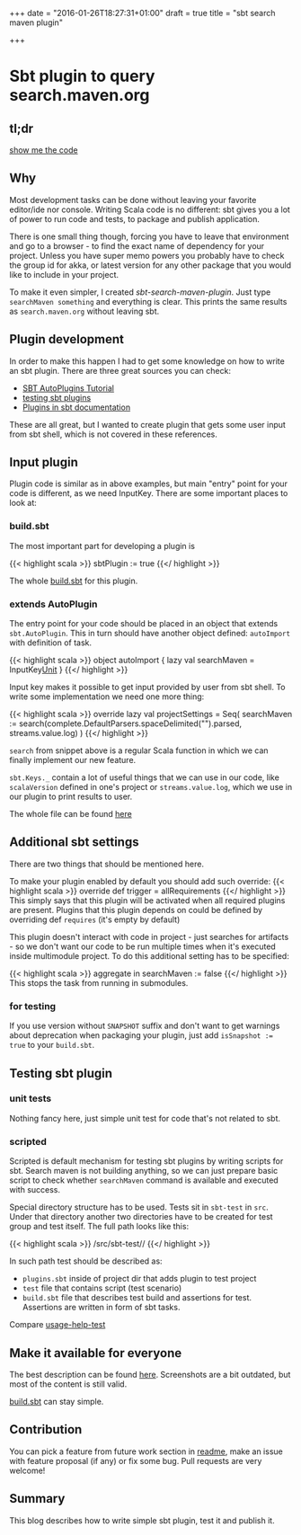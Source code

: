 +++
date = "2016-01-26T18:27:31+01:00"
draft = true
title = "sbt search maven plugin"

+++

# Sbt plugin to query search.maven.org

## tl;dr

[show me the code](https://github.com/blstream/sbt-search-maven-plugin)

## Why

Most development tasks can be done without leaving your favorite editor/ide nor console.
Writing Scala code is no different: sbt gives you a lot of power to run code and tests, to package and publish application.

There is one small thing though, forcing you have to leave that environment and go to a browser - to find the exact name of dependency for your project.
Unless you have super memo powers you probably have to check the group id for akka, or latest version for any other package that you would like to include in your project.

To make it even simpler, I created *sbt-search-maven-plugin*. Just type `searchMaven something` and everything is clear. This prints the same results as `search.maven.org` without leaving sbt.

## Plugin development

In order to make this happen I had to get some knowledge on how to write an sbt plugin. There are three great sources you can check:

* [SBT AutoPlugins Tutorial](http://mukis.de/pages/sbt-autoplugins-tutorial/)
* [testing sbt plugins](http://eed3si9n.com/testing-sbt-plugins)
* [Plugins in sbt documentation](http://www.scala-sbt.org/0.13/docs/Plugins.html)

These are all great, but I wanted to create plugin that gets some user input from sbt shell, which is not covered in these references.

## Input plugin

Plugin code is similar as in above examples, but main "entry" point for your code is different, as we need InputKey.
There are some important places to look at:

### build.sbt

The most important part for developing a plugin is

{{< highlight scala >}}
sbtPlugin := true
{{</ highlight >}}

The whole [build.sbt](https://github.com/blstream/sbt-search-maven-plugin/blob/master/build.sbt) for this plugin.

### extends AutoPlugin

The entry point for your code should be placed in an object that extends `sbt.AutoPlugin`. This in turn should have another object defined: `autoImport` with definition of task.

{{< highlight scala >}}
object autoImport {
  lazy val searchMaven = InputKey[Unit]("searchMaven", "Search maven")
}
{{</ highlight >}}

Input key makes it possible to get input provided by user from sbt shell. To write some implementation we need one more thing:

{{< highlight scala >}}
override lazy val projectSettings = Seq(
  searchMaven := search(complete.DefaultParsers.spaceDelimited("<arg>").parsed, streams.value.log)
)
{{</ highlight >}}

`search` from snippet above is a regular Scala function in which we can finally implement our new feature.

`sbt.Keys._` contain a lot of useful things that we can use in our code, like `scalaVersion` defined in one's project or `streams.value.log`, which we use in our plugin to print results to user.

The whole file can be found [here](https://github.com/blstream/sbt-search-maven-plugin/blob/master/src/main/scala/com/blstream/sbtsearchmavenplugin/SbtSearchMavenPlugin.scala)

## Additional sbt settings

There are two things that should be mentioned here.

To make your plugin enabled by default you should add such override:
{{< highlight scala >}}
override def trigger = allRequirements
{{</ highlight >}}
This simply says that this plugin will be activated when all required plugins are present. Plugins that this plugin depends on could be defined by overriding def `requires` (it's empty by default)

This plugin doesn't interact with code in project - just searches for artifacts - so we don't want our code to be run multiple times when it's executed inside multimodule project.
To do this additional setting has to be specified:

{{< highlight scala >}}
aggregate in searchMaven := false
{{</ highlight >}}
This stops the task from running in submodules.

### for testing

If you use version without `SNAPSHOT` suffix and don't want to get warnings about deprecation when packaging your plugin, just add  `isSnapshot := true`  to your `build.sbt`.

## Testing sbt plugin

### unit tests

Nothing fancy here, just simple unit test for code that's not related to sbt.

### scripted

Scripted is default mechanism for testing sbt plugins by writing scripts for sbt. Search maven is not building anything,
so we can just prepare basic script to check whether `searchMaven` command is available and executed with success.

Special directory structure has to be used. Tests sit in `sbt-test` in `src`. Under that directory another two directories have to be created for test group and test itself. The full path looks like this:

{{< highlight scala >}}
<projectHome>/src/sbt-test/<testGroup>/<testName>
{{</ highlight >}}

In such path test should be described as:

* `plugins.sbt` inside of project dir that adds plugin to test project
* `test` file that contains script (test scenario)
* `build.sbt` file that describes test build and assertions for test. Assertions are written in form of sbt tasks.

Compare [usage-help-test](https://github.com/blstream/sbt-search-maven-plugin/tree/master/src/sbt-test/test-group/usage-help-test)

## Make it available for everyone

The best description can be found [here](http://www.scala-sbt.org/0.13/docs/Bintray-For-Plugins.html). Screenshots are a bit outdated, but most of the content is still valid.

[build.sbt](https://github.com/blstream/sbt-search-maven-plugin/blob/master/build.sbt) can stay simple.

## Contribution

You can pick a feature from future work section in [readme](https://github.com/blstream/sbt-search-maven-plugin),
make an issue with feature proposal (if any) or fix some bug. Pull requests are very welcome!

## Summary

This blog describes how to write simple sbt plugin, test it and publish it.
